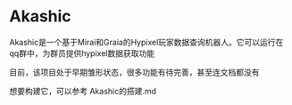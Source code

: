 # Akashic
Akashic是一个基于Mirai和Graia的Hypixel玩家数据查询机器人。它可以运行在qq群中，为群员提供hypixel数据获取功能

目前，该项目处于早期雏形状态，很多功能有待完善，甚至连文档都没有

想要构建它，可以参考 Akashic的搭建.md
